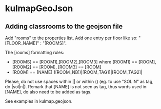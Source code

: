 kulmapGeoJson
=============

Adding classrooms to the geojson file
-------------------------------------

Add "rooms" to the properties list. Add one entry per floor like so: "[FLOOR_NAME]" : "[ROOMS]".

The [rooms] formatting rules:
- [ROOMS] == [ROOM1],[ROOM2],[ROOM3] where [ROOM1] == [ROOM], [ROOM2] == [ROOM], [ROOM3] == [ROOM]
- [ROOM] == \[NAME\] ([ROOM_NB])|[ROOM_TAG1]|[ROOM_TAG2]|

Please, do not use spaces within || or within () (eg. to use "SOL N" as tag, do |sol|n|). Remark that \[NAME\] is not seen as tag, thus words used in \[NAME\], do also need to be added as tags.

See examples in kulmap.geojson.